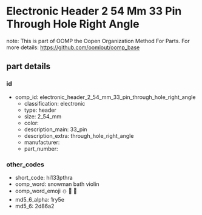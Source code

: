 # Electronic Header 2 54 Mm 33 Pin Through Hole Right Angle  

note: This is part of OOMP the Oopen Organization Method For Parts. For more details: https://github.com/oomlout/oomp_base

##  part details





### id
* oomp_id: electronic_header_2_54_mm_33_pin_through_hole_right_angle
  * classification: electronic
  * type: header
  * size: 2_54_mm
  * color: 
  * description_main: 33_pin
  * description_extra: through_hole_right_angle
  * manufacturer: 
  * part_number: 

### other_codes
* short_code: hi133pthra
* oomp_word: snowman bath violin
* oomp_word_emoji :snowman: :bath: :violin:
* md5_6_alpha: 1ry5e
* md5_6: 2d86a2